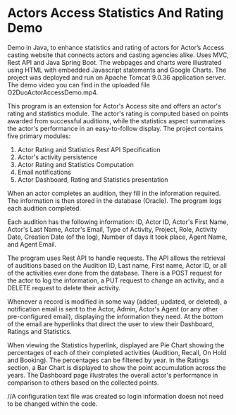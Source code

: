 # Actors Access Statistics And Rating Demo
Demo in Java, to enhance statistics and rating of actors for Actor’s Access casting website that connects actors and casting agencies alike. Uses MVC, Rest API and Java Spring Boot. The webpages and charts were illustrated using HTML with embedded Javascript statements and Google Charts. The project was deployed and run on Apache Tomcat 9.0.36 application server. The demo video you can find in the uploaded file O2DuoActorAccessDemo.mp4.

This program is an extension for Actor's Access site and offers an actor's rating and statistics module. The actor's rating is computed based on points awarded from successful auditions, while the statistics aspect summarizes the actor's performance in an easy-to-follow display. The project contains five primary modules:

1. Actor Rating and Statistics Rest API Specification
2. Actor's activity persistence
3. Actor Rating and Statistics Computation
4. Email notifications
5. Actor Dashboard, Rating and Statistics presentation

When an actor completes an audition, they fill in the information required. The information is then stored in the database (Oracle). The program logs each audition completed.

Each audition has the following information: ID, Actor ID, Actor's First Name, Actor's Last Name, Actor's Email, Type of Activity, Project, Role, Activity Date, Creation Date (of the log), Number of days it took place, Agent Name, and Agent Email.

The program uses Rest API to handle requests. The API allows the retrieval of auditions based on the Audition ID, Last name, First name, Actor ID, or all of the activities ever done from the database. There is a POST request for the actor to log the information, a PUT request to change an activity, and a DELETE request to delete their activity.

Whenever a record is modified in some way (added, updated, or deleted), a notification email is sent to the Actor, Admin, Actor's Agent (or any other pre-configured email), displaying the information they need. At the bottom of the email are hyperlinks that direct the user to view their Dashboard, Ratings and Statistics.

When viewing the Statistics hyperlink, displayed are Pie Chart showing the percentages of each of their completed activities (Audition, Recall, On Hold and Booking). The percentages can be filtered by year. In the Ratings section, a Bar Chart is displayed to show the point accumulation across the years. The Dashboard page illustrates the overall actor's performance in comparison to others based on the collected points.

//A configuration text file was created so login information doesn not need to be changed within the code.
